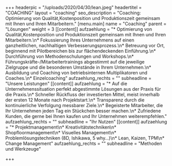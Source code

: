 +++
headerpic = "/uploads/2020/04/30/lean.jpeg"
headertitel = "COACHING"
layout = "coaching"
seo_description = "Coaching: Optimierung von Qualität,Kostenposition und Produktionszeit gemeinsam mit Ihnen und Ihren Mitarbeitern."
[menu.main]
name = "Coaching"
parent = "Lösungen"
weight = 3
[[content]]
aufzaehlung = "* Optimierung von Qualität,Kostenposition und Produktionszeit gemeinsam mit Ihnen und Ihren Mitarbeitern.\n* Fokussierung Ihres Unternehmens auf einen ganzheitlichen, nachhaltigen Verbesserungsprozess.\n* Betreuung vor Ort, beginnend mit Pilotbereichen bis zur flächendeckenden Einführung.\n* Durchführung von Methodenschulungen und Workshops.\n* Führungskräfte-/Mitarbeitertrainings abgestimmt auf die jeweilige Zielgruppe und die besonderen Umstände in Ihrem Unternehmen.\n* Ausbildung und Coaching von betriebsinternen Multiplikatoren und Coaches.\n* Einzelcoaching"
aufzaehlung_rechts = ""
subheadline = "Unsere Leistungen"
[[content]]
aufzaehlung = "* Auf die Unternehmenssituation perfekt abgestimmte Lösungen aus der Praxis für die Praxis.\n* Schneller Rückfluss der investierten Mittel, meist innerhalb der ersten 12 Monate nach Projektstart.\n* Transparenz durch die kontinuierliche Verfolgung messbarer Ziele.\n* Begeisterte Mitarbeiter, die Ihr Unternehmen jeden Tag ein Stückchen besser machen.\n* Zufriedene Kunden, die gerne bei Ihnen kaufen und Ihr Unternehmen weiterempfehlen."
aufzaehlung_rechts = ""
subheadline = "Ihr Nutzen"
[[content]]
aufzaehlung = "* Projektmanagement\n* Kreativitätstechniken\n* Shopfloormanagement\n* Visuelles Management\n* Problemlösungstechniken (8D, Ishikawa, 5 why…)\n* Lean, Kaizen, TPM\n* Change Management"
aufzaehlung_rechts = ""
subheadline = "Methoden und Werkzeuge"

+++
